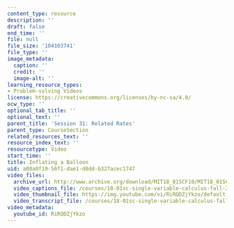 ```yaml
---
content_type: resource
description: ''
draft: false
end_time: ''
file: null
file_size: '104103741'
file_type: ''
image_metadata:
  caption: ''
  credit: ''
  image-alt: ''
learning_resource_types:
- Problem-solving Videos
license: https://creativecommons.org/licenses/by-nc-sa/4.0/
ocw_type: ''
optional_tab_title: ''
optional_text: ''
parent_title: 'Session 31: Related Rates'
parent_type: CourseSection
related_resources_text: ''
resource_index_text: ''
resourcetype: Video
start_time: ''
title: Inflating a Balloon
uid: a00a0f19-56f1-dae1-d0dd-b327acec1747
video_files:
  archive_url: http://www.archive.org/download/MIT18_01SCF10/MIT18_01SCF10Rec_23_300k.mp4
  video_captions_file: /courses/18-01sc-single-variable-calculus-fall-2010/5bb4b441761e5e7f9ec2fc3d73e548ba_RiRQDZjYkzo.vtt
  video_thumbnail_file: https://img.youtube.com/vi/RiRQDZjYkzo/default.jpg
  video_transcript_file: /courses/18-01sc-single-variable-calculus-fall-2010/40256c8954c0487efc46dd8edab7e0a0_RiRQDZjYkzo.pdf
video_metadata:
  youtube_id: RiRQDZjYkzo
---
```

